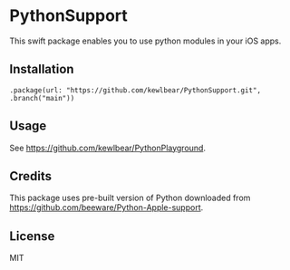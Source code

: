 # PythonSupport

This swift package enables you to use python modules in your iOS apps.

## Installation

```
.package(url: "https://github.com/kewlbear/PythonSupport.git", .branch("main"))
```

## Usage

See https://github.com/kewlbear/PythonPlayground.

## Credits

This package uses pre-built version of Python downloaded from https://github.com/beeware/Python-Apple-support.

## License

MIT
